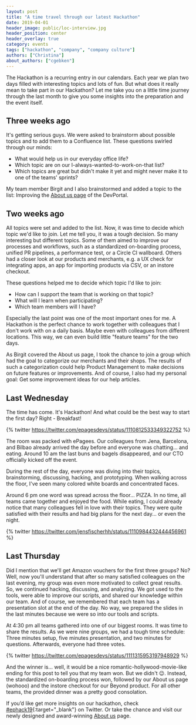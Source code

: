 ```yaml
---
layout: post
title: "A time travel through our latest Hackathon"
date: 2019-04-01
header_image: public/loc-interview.jpg
header_position: center
header_overlay: true
category: events
tags: ["hackathon", "company", "company culture"]
authors: ["Christina"]
about_authors: ["cgebken"]
---
```


The Hackathon is a recurring entry in our calendars.
Each year we plan two days filled with interesting topics and lots of fun.
But what does it really mean to take part in our Hackathon?
Let me take you on a little time journey through the last month to give you some insights into the preparation and the event itself.

## Three weeks ago

It's getting serious guys.
We were asked to brainstorm about possible topics and to add them to a Confluence list.
These questions swirled through our minds:
- What would help us in our everyday office life?
- Which topic are on our I-always-wanted-to-work-on-that list?
- Which topics are great but didn't make it yet and might never make it to one of the teams' sprints?

My team member Birgit and I also brainstormed and added a topic to the list: Improving the [About us page](/about/) of the DevPortal.

## Two weeks ago

All topics were set and added to the list.
Now, it was time to decide which topic we'd like to join.
Let me tell you, it was a tough decision.
So many interesting but different topics.
Some of them aimed to improve our processes and workflows, such as a standardized on-boarding process, unified PR pipelines, a performance test, or a Circle CI wallboard.
Others had a closer look at our products and merchants, e.g. a UX check for integrating apps, an app for importing products via CSV, or an instore checkout.

These questions helped me to decide which topic I'd like to join:
- How can I support the team that is working on that topic?
- What will I learn when participating?
- Which team members will I have? 

Especially the last point was one of the most important ones for me.
A Hackathon is the perfect chance to work together with colleagues that I don't work with on a daily basis.
Maybe even with colleagues from different locations.
This way, we can even build little "feature teams" for the two days.

As Birgit covered the About us page, I took the chance to join a group which had the goal to categorize our merchants and their shops.
The results of such a categorization could help Product Management to make decisions on future features or improvements.
And of course, I also had my personal goal: Get some improvement ideas for our help articles.

## Last Wednesday

The time has come.
It's Hackathon!
And what could be the best way to start the first day?
Right - Breakfast! 

{% twitter https://twitter.com/epagesdevs/status/1110812533349322752 %}

The room was packed with ePagees.
Our colleagues from Jena, Barcelona, and Bilbao already arrived the day before and everyone was chatting... and eating.
Around 10 am the last buns and bagels disappeared, and our CTO officially kicked off the event.

During the rest of the day, everyone was diving into their topics, brainstorming, discussing, hacking, and prototyping.
When walking across the floor, I've seen many colored white boards and concentrated faces.

Around 6 pm one word was spread across the floor... PIZZA.
In no time, all teams came together and enjoyed the food.
While eating, I could already notice that many colleagues fell in love with their topics.
They were quite satisfied with their results and had big plans for the next day... or even the night.

{% twitter https://twitter.com/jensfischerhh/status/1110984432444456961 %}

## Last Thursday

Did I mention that we'll get Amazon vouchers for the first three groups?
No?
Well, now you'll understand that after so many satisfied colleagues on the last evening, my group was even more motivated to collect great results.
So, we continued hacking, discussing, and analyzing.
We got used to the tools, were able to improve our scripts, and shared our knowledge within our team.
And of course, we remembered that each team has a presentation slot at the end of the day.
No way, we prepared the slides in the last minutes because we were so into our tools and scripts.

At 4:30 pm all teams gathered into one of our biggest rooms.
It was time to share the results.
As we were nine groups, we had a tough time schedule:
Three minutes setup, five minutes presentation, and two minutes for questions.
Afterwards, everyone had three votes.

{% twitter https://twitter.com/epagesdevs/status/1111315953197948929 %}

And the winner is... well, it would be a nice romantic-hollywood-movie-like ending for this post to tell you that my team won.
But we didn't 😉.
Instead, the standardized on-boarding process won, followed by our About us page (wohooo) and the instore checkout for our Beyond product.
For all other teams, the provided dinner was a pretty good consolation.

If you’d like get more insights on our hackathon, check [#ephack19](https://twitter.com/hashtag/ephack19?src=hash){:target="_blank"} on Twitter.
Or take the chance and visit our newly designed and award-winning [About us](/about/) page.


